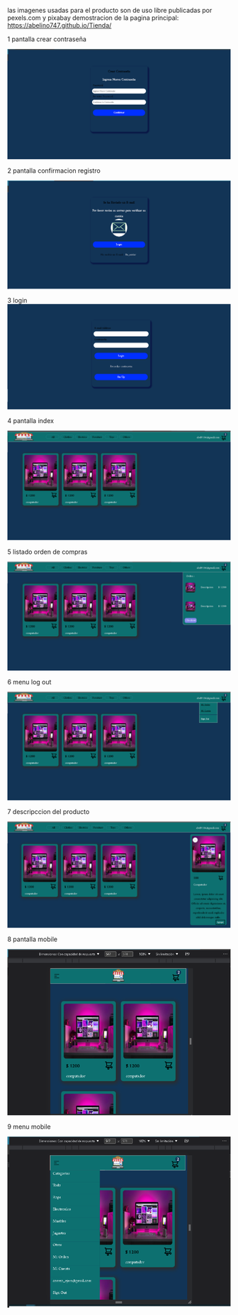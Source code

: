 las imagenes usadas para el producto son de uso libre publicadas por pexels.com y pixabay 
demostracion de la pagina principal:  https://abelino747.github.io/Tienda/

1 pantalla crear contraseña

![Image text](https://github.com/abelino747/Tienda/blob/master/imagenes/Captura%20de%20pantalla%20(1426).png)

2 pantalla confirmacion registro

![Image text](https://github.com/abelino747/Tienda/blob/master/imagenes/Captura%20de%20pantalla%20(1427).png)

3 login 
![Image text](https://github.com/abelino747/Tienda/blob/master/imagenes/Captura%20de%20pantalla%20(1428).png)

4 pantalla index

![Image text](https://github.com/abelino747/Tienda/blob/master/imagenes/Captura%20de%20pantalla%20(1429).png)

5 listado orden de compras

![Image text](https://github.com/abelino747/Tienda/blob/master/imagenes/Captura%20de%20pantalla%20(1430).png)

6 menu log out

![Image text](https://github.com/abelino747/Tienda/blob/master/imagenes/Captura%20de%20pantalla%20(1431).png)

7 descripccion del producto

![Image text](https://github.com/abelino747/Tienda/blob/master/imagenes/Captura%20de%20pantalla%20(1432).png)

8 pantalla mobile

![Image text](https://github.com/abelino747/Tienda/blob/master/imagenes/Captura%20de%20pantalla%20(1433).png)

9 menu mobile

![Image text](https://github.com/abelino747/Tienda/blob/master/imagenes/Captura%20de%20pantalla%20(1434).png)
